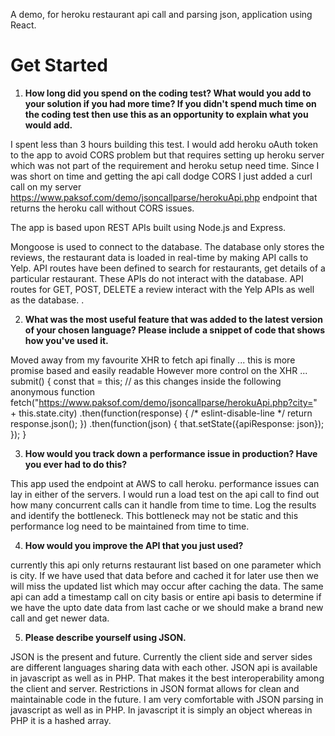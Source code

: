 A demo, for heroku restaurant api call and parsing json, application using React.

# Get Started

1. **How long did you spend on the coding test? What would you add to your solution if you had more time? If you didn't spend much time on the coding test then use this as an opportunity to explain what you would add.**

  I spent less than 3 hours building this test.
  I would add heroku oAuth token to the app to avoid CORS problem but that requires setting up heroku server which was not part of the requirement and heroku setup need time.
  Since I was short on time and getting the api call dodge CORS I just added a curl call on my server https://www.paksof.com/demo/jsoncallparse/herokuApi.php endpoint that returns the heroku call without CORS issues.

  The app is based upon REST APIs built using Node.js and Express.

Mongoose is used to connect to the database.
The database only stores the reviews, the restaurant data is loaded in real-time by making API calls to Yelp.
API routes have been defined to search for restaurants, get details of a particular restaurant. These APIs do not interact with the database.
API routes for GET, POST, DELETE a review interact with the Yelp APIs as well as the database.
.

2. **What was the most useful feature that was added to the latest version of your chosen language? Please include a snippet of code that shows how you've used it.**

Moved away from my favourite XHR to fetch api finally ... this is more promise based and easily readable
However more control on the XHR ...
submit() {
  const that = this; // as this changes inside the following anonymous function
  fetch("https://www.paksof.com/demo/jsoncallparse/herokuApi.php?city=" + this.state.city)
    .then(function(response) { /* eslint-disable-line */
      return response.json();
    })
    .then(function(json) {
      that.setState({apiResponse: json});
    });
}

3. **How would you track down a performance issue in production? Have you ever had to do this?**

  This app used the endpoint at AWS to call heroku. performance issues can lay in either of the servers.
  I would run a load test on the api call to find out how many concurrent calls can it handle from time to time.
  Log the results and identify the bottleneck. This bottleneck may not be static and this performance log need to be maintained from time to time.

4. **How would you improve the API that you just used?**

  currently this api only returns restaurant list based on one parameter which is city.
  If we have used that data before and cached it for later use then we will miss the updated list which may occur after caching the data. The same api can add a timestamp call on city basis or entire api basis to determine if we have the upto date data from last cache or we should make a brand new call and get newer data.

5. **Please describe yourself using JSON.**

  JSON is the present and future. Currently the client side and server sides are different languages sharing data with each other. JSON api is available in javascript as well as in PHP. That makes it the best interoperability among the client and server. Restrictions in JSON format allows for clean and maintainable code in the future. I am very comfortable with JSON parsing in javascript as well as in PHP. In javascript it is simply an object whereas in PHP it is a hashed array.
